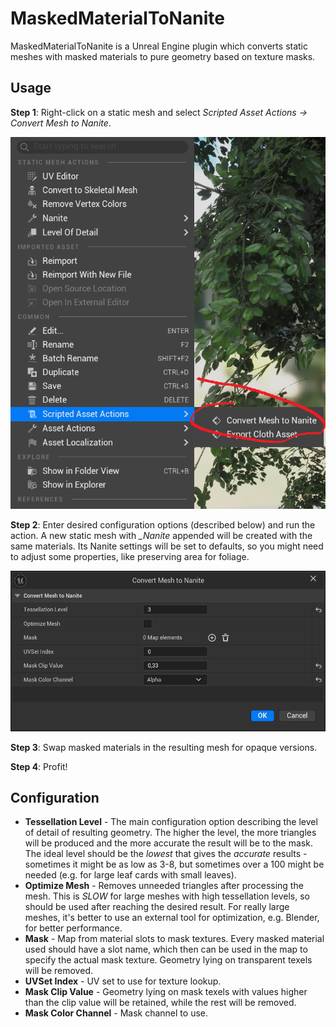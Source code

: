 # MaskedMaterialToNanite

MaskedMaterialToNanite is a Unreal Engine plugin which converts static meshes with masked materials to pure geometry based on texture masks.

## Usage

**Step 1**: Right-click on a static mesh and select _Scripted Asset Actions -> Convert Mesh to Nanite_. 

![context menu option](images/menu.png)

**Step 2**: Enter desired configuration options (described below) and run the action. A new static mesh with *_Nanite* appended will be created with the same materials. Its Nanite settings will be set to defaults, so you might need to adjust some properties, like preserving area for foliage.

![configuration](images/config.png)

**Step 3**: Swap masked materials in the resulting mesh for opaque versions.

**Step 4**: Profit!

## Configuration

* **Tessellation Level** - The main configuration option describing the level of detail of resulting geometry. The higher the level, the more triangles will be produced and the more accurate the result will be to the mask. The ideal level should be the _lowest_ that gives the _accurate_ results - sometimes it might be as low as 3-8, but sometimes over a 100 might be needed (e.g. for large leaf cards with small leaves).
* **Optimize Mesh** - Removes unneeded triangles after processing the mesh. This is _SLOW_ for large meshes with high tessellation levels, so should be used after reaching the desired result. For really large meshes, it's better to use an external tool for optimization, e.g. Blender, for better performance.
* **Mask** - Map from material slots to mask textures. Every masked material used should have a slot name, which then can be used in the map to specify the actual mask texture. Geometry lying on transparent texels will be removed.
* **UVSet Index** - UV set to use for texture lookup.
* **Mask Clip Value** - Geometry lying on mask texels with values higher than the clip value will be retained, while the rest will be removed.
* **Mask Color Channel** - Mask channel to use.
  
